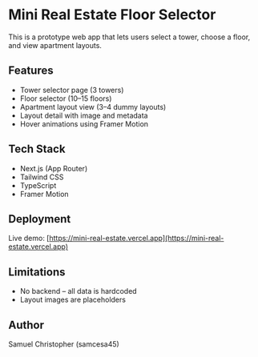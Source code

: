 # Mini Real Estate Floor Selector

This is a prototype web app that lets users select a tower, choose a floor, and view apartment layouts.

## Features

- Tower selector page (3 towers)
- Floor selector (10–15 floors)
- Apartment layout view (3–4 dummy layouts)
- Layout detail with image and metadata
- Hover animations using Framer Motion

## Tech Stack

- Next.js (App Router)
- Tailwind CSS
- TypeScript
- Framer Motion

## Deployment

Live demo: [https://mini-real-estate.vercel.app](https://mini-real-estate.vercel.app)

## Limitations

- No backend – all data is hardcoded
- Layout images are placeholders

## Author

Samuel Christopher (samcesa45)
